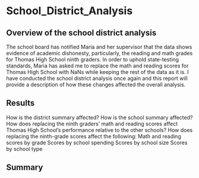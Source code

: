 # School_District_Analysis
## Overview of the school district analysis
The school board has notified Maria and her supervisor that the data shows evidence of academic dishonesty, particularly, the reading and math grades for Thomas High School ninth graders. In order to uphold state-testing standards, Maria has asked me to replace the math and reading scores for Thomas High School with NaNs while keeping the rest of the data as it is. I have conducted the school district analysis once again and this report will provide a description of how these changes affected the overall analysis. 
## Results
How is the district summary affected?
How is the school summary affected?
How does replacing the ninth graders’ math and reading scores affect Thomas High School’s performance relative to the other schools?
How does replacing the ninth-grade scores affect the following:
Math and reading scores by grade
Scores by school spending
Scores by school size
Scores by school type

## Summary